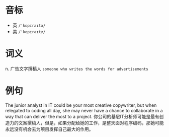 # 音标

- 英 `/'kɒpɪraɪtə/`
- 美 `/'kɑpɪraɪtɚ/`

# 词义

n. 广告文字撰稿人
`someone who writes the words for advertisements`

# 例句

The junior analyst in IT could be your most creative copywriter, but when relegated to coding all day, she may never have a chance to collaborate in a way that can deliver the most to a project.
你公司的基层IT分析师可能是最有创造力的文案撰稿人，但是，如果分配给她的工作，是整天面对程序编码，那她可能永远没有机会去为项目发挥自己最大的作用。



